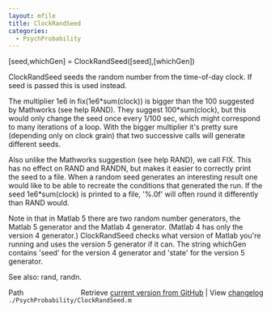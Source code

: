 ```yaml
---
layout: mfile
title: ClockRandSeed
categories:
  - PsychProbability
---
```


\[seed,whichGen\] = ClockRandSeed\(\[seed\],\[whichGen\]\)

ClockRandSeed seeds the random number from the time\-of\-day clock. If seed
is passed this is used instead.

The multiplier 1e6 in fix\(1e6\*sum\(clock\)\) is bigger than the 100
suggested by Mathworks \(see help RAND\).  They suggest 100\*sum\(clock\), but
this would only change the seed once every 1/100 sec, which might
correspond to many iterations of a loop. With the bigger  multiplier it's
pretty sure \(depending only on clock grain\) that two successive calls
will generate different seeds.

Also unlike the Mathworks suggestion \(see help RAND\), we call FIX. This
has no effect on RAND and RANDN, but makes it easier to correctly print
the seed to a file. When a random seed generates an interesting result
one would like to be able to recreate the conditions that generated the
run. If the seed 1e6\*sum\(clock\) is printed to a file, '%.0f' will often
round it differently than RAND would.

Note in that in Matlab 5 there are two random number generators, the
Matlab 5 generator and the Matlab 4 generator.  \(Matlab 4
has only the version 4 generator.\)  ClockRandSeed checks what version of
Matlab you're running and uses the version 5 generator if it can.  The
string whichGen contains 'seed' for the version 4 generator and 'state'
for the version 5 generator.

See also: rand, randn.


<div class="code_header" style="text-align:right;">
  <span style="float:left;">Path&nbsp;&nbsp;</span> <span class="counter">Retrieve <a href=
  "https://raw.github.com/Psychtoolbox-3/Psychtoolbox-3/beta/./PsychProbability/ClockRandSeed.m">current version from GitHub</a> | View <a href=
  "https://github.com/Psychtoolbox-3/Psychtoolbox-3/commits/beta/./PsychProbability/ClockRandSeed.m">changelog</a></span>
</div>
<div class="code">
  <code>./PsychProbability/ClockRandSeed.m</code>
</div>
